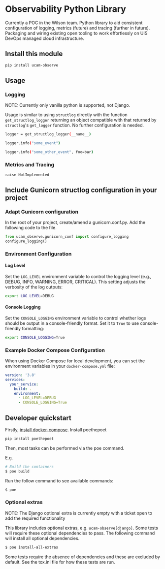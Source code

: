 # Observability Python Library

Currently a POC in the Wilson team. Python library to aid consistent configuration of logging,
metrics (future) and tracing (further in future). Packaging and wiring existing open tooling
to work effortlessly on UIS DevOps managed cloud infrastructure.

## Install this module

```bash
pip install ucam-observe
```

## Usage

### Logging

NOTE: Currently only vanilla python is supported, not Django.

Usage is similar to using `structlog` directly with the function `get_structlog_logger` returning
an object compatible with that returned by `structlog`'s `get_logger` function. No further
configuration is needed.

```bash
logger = get_structlog_logger(__name__)

logger.info("some_event")

logger.info("some_other_event", foo=bar)
```

### Metrics and Tracing

`raise NotImplemented`


## Include Gunicorn structlog configuration in your project

### Adapt Gunicorn configuration
In the root of your project, create/amend a gunicorn.conf.py. Add the following code to the file.

```py
from ucam_observe.gunicorn_conf import configure_logging
configure_logging()
```

### Environment Configuration

#### Log Level

Set the `LOG_LEVEL` environment variable to control the logging level (e.g., DEBUG, INFO, WARNING, ERROR, CRITICAL). This setting adjusts the verbosity of the log outputs:

```bash
export LOG_LEVEL=DEBUG
```

#### Console Logging

Set the `CONSOLE_LOGGING` environment variable to control whether logs should be output in a console-friendly format. Set it to `True` to use console-friendly formatting:

```bash
export CONSOLE_LOGGING=True
```

### Example Docker Compose Configuration

When using Docker Compose for local development, you can set the environment variables in your `docker-compose.yml` file:

```yaml
version: '3.8'
services:
  your_service:
    build: .
    environment:
      - LOG_LEVEL=DEBUG
      - CONSOLE_LOGGING=True
```

## Developer quickstart

Firstly, [install docker-compose](https://docs.docker.com/compose/install/).
Install poethepoet
```bash
pip install poethepoet
```
Then, most tasks can be performed via the poe command.

E.g.

```bash
# Build the containers
$ poe build
```

Run the follow command to see available commands:
```bash
$ poe
```

### Optional extras

NOTE: The Django optional extra is currently empty with a ticket open to add the required
functionality

This library includes optional extras, e.g. `ucam-observe[django]`. Some
tests will require these optional dependencies to pass. The following command
will install all optional dependencies.

```bash
$ poe install-all-extras
```

Some tests require the absence of dependencies and these are excluded by
default. See the tox.ini file for how these tests are run.
